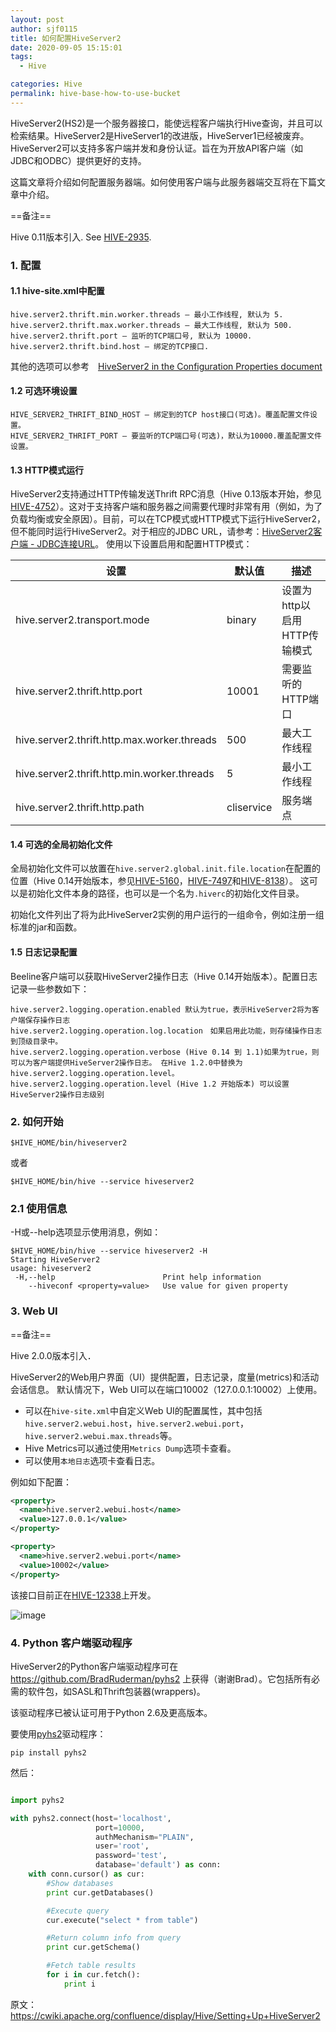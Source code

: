 ```yaml
---
layout: post
author: sjf0115
title: 如何配置HiveServer2
date: 2020-09-05 15:15:01
tags:
  - Hive

categories: Hive
permalink: hive-base-how-to-use-bucket
---
```


HiveServer2(HS2)是一个服务器接口，能使远程客户端执行Hive查询，并且可以检索结果。HiveServer2是HiveServer1的改进版，HiveServer1已经被废弃。HiveServer2可以支持多客户端并发和身份认证。旨在为开放API客户端（如JDBC和ODBC）提供更好的支持。

这篇文章将介绍如何配置服务器端。如何使用客户端与此服务器端交互将在下篇文章中介绍。

==备注==

Hive 0.11版本引入. See [HIVE-2935](https://issues.apache.org/jira/browse/HIVE-2935).


### 1. 配置

#### 1.1 hive-site.xml中配置

```
hive.server2.thrift.min.worker.threads – 最小工作线程, 默认为 5.
hive.server2.thrift.max.worker.threads – 最大工作线程, 默认为 500.
hive.server2.thrift.port – 监听的TCP端口号, 默认为 10000.
hive.server2.thrift.bind.host – 绑定的TCP接口.
```
其他的选项可以参考　[HiveServer2 in the Configuration Properties document ](https://cwiki.apache.org/confluence/display/Hive/Configuration+Properties#ConfigurationProperties-HiveServer2)

#### 1.2 可选环境设置

```
HIVE_SERVER2_THRIFT_BIND_HOST – 绑定到的TCP host接口(可选)。覆盖配置文件设置。
HIVE_SERVER2_THRIFT_PORT – 要监听的TCP端口号(可选)，默认为10000.覆盖配置文件设置。
```

#### 1.3 HTTP模式运行

HiveServer2支持通过HTTP传输发送Thrift RPC消息（Hive 0.13版本开始，参见[HIVE-4752](https://issues.apache.org/jira/browse/HIVE-4752)）。这对于支持客户端和服务器之间需要代理时非常有用（例如，为了负载均衡或安全原因）。目前，可以在TCP模式或HTTP模式下运行HiveServer2，但不能同时运行HiveServer2。对于相应的JDBC URL，请参考：[HiveServer2客户端 - JDBC连接URL](https://cwiki.apache.org/confluence/display/Hive/HiveServer2+Clients#HiveServer2Clients-JDBC)。 使用以下设置启用和配置HTTP模式：

设置|默认值|描述
---|---|---|
hive.server2.transport.mode|binary|设置为http以启用HTTP传输模式
hive.server2.thrift.http.port|10001|需要监听的HTTP端口
hive.server2.thrift.http.max.worker.threads|500|最大工作线程
hive.server2.thrift.http.min.worker.threads|5|最小工作线程
hive.server2.thrift.http.path|cliservice|服务端点

#### 1.4 可选的全局初始化文件

全局初始化文件可以放置在`hive.server2.global.init.file.location`在配置的位置（Hive 0.14开始版本，参见[HIVE-5160](https://issues.apache.org/jira/browse/HIVE-5160)，[HIVE-7497](https://issues.apache.org/jira/browse/HIVE-7497)和[HIVE-8138](https://issues.apache.org/jira/browse/HIVE-8138)）。 这可以是初始化文件本身的路径，也可以是一个名为`.hiverc`的初始化文件目录。

初始化文件列出了将为此HiveServer2实例的用户运行的一组命令，例如注册一组标准的jar和函数。

#### 1.5 日志记录配置

Beeline客户端可以获取HiveServer2操作日志（Hive 0.14开始版本）。配置日志记录一些参数如下：
```
hive.server2.logging.operation.enabled 默认为true，表示HiveServer2将为客户端保存操作日志
hive.server2.logging.operation.log.location　如果启用此功能，则存储操作日志到顶级目录中。
hive.server2.logging.operation.verbose (Hive 0.14 到 1.1)如果为true，则可以为客户端提供HiveServer2操作日志。 在Hive 1.2.0中替换为hive.server2.logging.operation.level。
hive.server2.logging.operation.level (Hive 1.2 开始版本) 可以设置HiveServer2操作日志级别
```
### 2. 如何开始

```
$HIVE_HOME/bin/hiveserver2
```
或者
```
$HIVE_HOME/bin/hive --service hiveserver2
```
### 2.1 使用信息

-H或--help选项显示使用消息，例如：
```
$HIVE_HOME/bin/hive --service hiveserver2 -H
Starting HiveServer2
usage: hiveserver2
 -H,--help                        Print help information
    --hiveconf <property=value>   Use value for given property
```

### 3. Web UI

==备注==

Hive 2.0.0版本引入．

HiveServer2的Web用户界面（UI）提供配置，日志记录，度量(metrics)和活动会话信息。 默认情况下，Web UI可以在端口10002（127.0.0.1:10002）上使用。

- 可以在`hive-site.xml`中自定义Web UI的配置属性，其中包括`hive.server2.webui.host`，`hive.server2.webui.port`，`hive.server2.webui.max.threads`等。
- Hive Metrics可以通过使用`Metrics Dump`选项卡查看。
- 可以使用``本地日志``选项卡查看日志。

例如如下配置：
```xml
<property>
  <name>hive.server2.webui.host</name>
  <value>127.0.0.1</value>
</property>

<property>
  <name>hive.server2.webui.port</name>
  <value>10002</value>
</property>
```

该接口目前正在[HIVE-12338](https://issues.apache.org/jira/browse/HIVE-12338)上开发。

![image](https://cwiki.apache.org/confluence/download/attachments/30758712/hs2-webui.png?version=1&modificationDate=1452895731000&api=v2)

### 4. Python 客户端驱动程序

HiveServer2的Python客户端驱动程序可在 https://github.com/BradRuderman/pyhs2 上获得（谢谢Brad）。它包括所有必需的软件包，如SASL和Thrift包装器(wrappers)。

该驱动程序已被认证可用于Python 2.6及更高版本。

要使用[pyhs2](https://github.com/BradRuderman/pyhs2)驱动程序：
```
pip install pyhs2
```
然后：
```Python

import pyhs2

with pyhs2.connect(host='localhost',
                   port=10000,
                   authMechanism="PLAIN",
                   user='root',
                   password='test',
                   database='default') as conn:
    with conn.cursor() as cur:
        #Show databases
        print cur.getDatabases()

        #Execute query
        cur.execute("select * from table")

        #Return column info from query
        print cur.getSchema()

        #Fetch table results
        for i in cur.fetch():
            print i
```

原文：https://cwiki.apache.org/confluence/display/Hive/Setting+Up+HiveServer2
